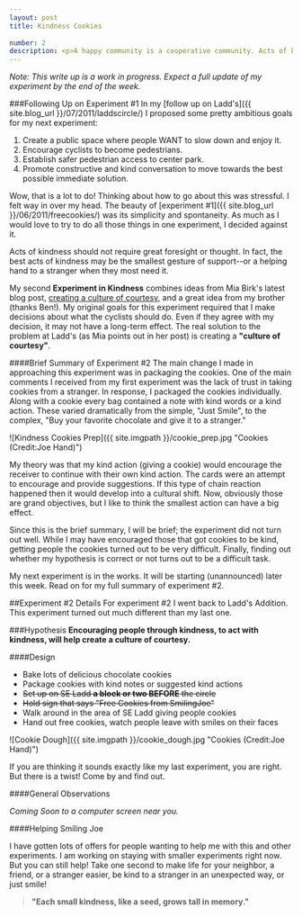 ```yaml
--- 
layout: post 
title: Kindness Cookies
	
number: 2
description: <p>A happy community is a cooperative community. Acts of kindness leads to increased levels of communication, trust, and most importantly, courtesy.</p><p>In this experiment I encouraged others to take their own action of kindness. While this experiment did not go as well as the first, it was a great learning experience.</p>
---
```


_Note: This write up is a work in progress. Expect a full update of my experiment by the end of the week._

###Following Up on Experiment #1
In my [follow up on Ladd's]({{ site.blog_url }}/07/2011/laddscircle/) I proposed some pretty ambitious goals for my next experiment:

1.	Create a public space where people WANT to slow down and enjoy it.
2.	Encourage cyclists to become pedestrians.
3.	Establish safer pedestrian access to center park.
4.	Promote constructive and kind conversation to move towards the best possible immediate solution.

Wow, that is a lot to do! Thinking about how to go about this was stressful. I felt way in over my head. The beauty of [experiment #1]({{ site.blog_url }}/06/2011/freecookies/) was its simplicity and spontaneity. As much as I would love to try to do all those things in one experiment, I decided against it.

Acts of kindness should not require great foresight or thought. In fact, the best acts of kindness may be the smallest gesture of support--or a helping hand to a stranger when they most need it.

My second __Experiment in Kindness__ combines ideas from Mia Birk's latest blog post, [creating a culture of courtesy](http://www.miabirk.com/blog/?p=872), and a great idea from my brother (thanks Ben!). My original goals for this experiment required that I make decisions about what the cyclists should do. Even if they agree with my decision, it may not have a long-term effect. The real solution to the problem at Ladd's (as Mia points out in her post) is creating a __"culture of courtesy"__.

####Brief Summary of Experiment #2
The main change I made in approaching this experiment was in packaging the cookies. One of the main comments I received from my first experiment was the lack of trust in taking cookies from a stranger. In response, I packaged the cookies individually. Along with a cookie every bag contained a note with kind words or a kind action. These varied dramatically from the simple, "Just Smile", to the complex, "Buy your favorite chocolate and give it to a stranger." 

![Kindness Cookies Prep]({{ site.imgpath }}/cookie_prep.jpg "Cookies (Credit:Joe Hand)")

My theory was that my kind action (giving a cookie) would encourage the receiver to continue with their own kind action. The cards were an attempt to encourage and provide suggestions. If this type of chain reaction happened then it would develop into a cultural shift. Now, obviously those are grand objectives, but I like to think the smallest action can have a big effect.

Since this is the brief summary, I will be brief; the experiment did not turn out well. While I may have encouraged those that got cookies to be kind, getting people the cookies turned out to be very difficult. Finally, finding out whether my hypothesis is correct or not turns out to be a difficult task.

My next experiment is in the works. It will be starting (unannounced) later this week. Read on for my full summary of experiment #2.

##Experiment #2 Details
For experiment #2 I went back to Ladd's Addition. This experiment turned out much different than my last one.

###Hypothesis
__Encouraging people through kindness, to act with kindness, will help create a culture of courtesy.__

####Design
*   Bake lots of delicious chocolate cookies
*	Package cookies with kind notes or suggested kind actions
*   <strike>Set up on SE Ladd __a block or two BEFORE__ the circle</strike>
*   <strike>Hold sign that says "Free Cookies from SmilingJoe"</strike>
*	Walk around in the area of SE Ladd giving people cookies
*   Hand out free cookies, watch people leave with smiles on their faces

![Cookie Dough]({{ site.imgpath }}/cookie_dough.jpg "Cookies (Credit:Joe Hand)")

If you are thinking it sounds exactly like my last experiment, you are right. But there is a twist! Come by and find out.

####General Observations

_Coming Soon to a computer screen near you._

####Helping Smiling Joe

I have gotten lots of offers for people wanting to help me with this and other experiments. I am working on staying with smaller experiments right now. But you can still help! Take one second to make life for your neighbor, a friend, or a stranger easier, be kind to a stranger in an unexpected way, or just smile!

>__"Each small kindness, like a seed, grows tall in memory."__
